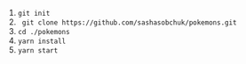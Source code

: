 1) ```git init```
2) ``` git clone https://github.com/sashasobchuk/pokemons.git```
3) ```cd ./pokemons```
4) ```yarn install```
5) ```yarn start```

